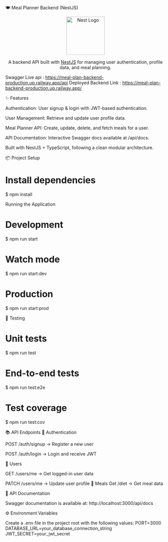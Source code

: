 🍽️ Meal Planner Backend (NestJS)
<p align="center"> <a href="https://nestjs.com/" target="_blank"> <img src="https://nestjs.com/img/logo-small.svg" width="120" alt="Nest Logo" /> </a> </p> <p align="center"> A backend API built with <a href="https://nestjs.com/" target="_blank">NestJS</a> for managing user authentication, profile data, and meal planning. </p>

Swagger Live api : https://meal-plan-backend-production.up.railway.app/api
Deployed Backend Link : https://meal-plan-backend-production.up.railway.app/

✨ Features

Authentication: User signup & login with JWT-based authentication.

User Management: Retrieve and update user profile data.

Meal Planner API: Create, update, delete, and fetch meals for a user.

API Documentation: Interactive Swagger docs available at /api/docs.

Built with NestJS + TypeScript, following a clean modular architecture.

📦 Project Setup
# Install dependencies
$ npm install

Running the Application
# Development
$ npm run start

# Watch mode
$ npm run start:dev

# Production
$ npm run start:prod

🧪 Testing

# Unit tests
$ npm run test

# End-to-end tests
$ npm run test:e2e

# Test coverage
$ npm run test:cov

📚 API Endpoints
🔐 Authentication

POST /auth/signup → Register a new user

POST /auth/login → Login and receive JWT

👤 Users

GET /users/me → Get logged-in user data

PATCH /users/me → Update user profile
🍲 Meals
Get /diet → Get meal data

📖 API Documentation

Swagger documentation is available at:
http://localhost:3000/api/docs

⚙️ Environment Variables

Create a .env file in the project root with the following values:
PORT=3000
DATABASE_URL=your_database_connection_string
JWT_SECRET=your_jwt_secret
